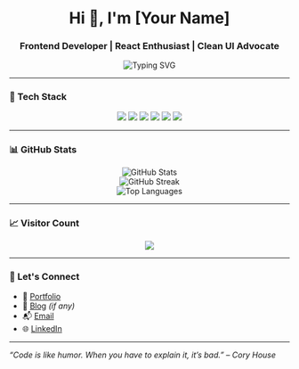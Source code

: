<h1 align="center">Hi 👋, I'm [Your Name]</h1>
<h3 align="center">Frontend Developer | React Enthusiast | Clean UI Advocate</h3>

<p align="center">
  <img src="https://readme-typing-svg.herokuapp.com?font=Fira+Code&size=22&pause=1000&center=true&vCenter=true&width=435&lines=Building+beautiful+UIs+with+React;TypeScript+%7C+Tailwind+%7C+Firebase;Clean%2C+Reusable%2C+Scalable+Code;Lifelong+Learner+%F0%9F%93%9A" alt="Typing SVG" />
</p>

---

### 🚀 Tech Stack

<div align="center">
  <img src="https://img.shields.io/badge/React-20232A?style=for-the-badge&logo=react&logoColor=61DAFB" />
  <img src="https://img.shields.io/badge/TypeScript-3178C6?style=for-the-badge&logo=typescript&logoColor=white" />
  <img src="https://img.shields.io/badge/Tailwind_CSS-38B2AC?style=for-the-badge&logo=tailwind-css&logoColor=white" />
  <img src="https://img.shields.io/badge/Git-F05032?style=for-the-badge&logo=git&logoColor=white" />
  <img src="https://img.shields.io/badge/GitHub-181717?style=for-the-badge&logo=github&logoColor=white" />
  <img src="https://img.shields.io/badge/Bitbucket-0052CC?style=for-the-badge&logo=bitbucket&logoColor=white" />
</div>

---

### 📊 GitHub Stats

<p align="center">
  <img src="https://github-readme-stats.vercel.app/api?username=your-github-username&show_icons=true&theme=radical" alt="GitHub Stats" />
  <br />
  <img src="https://streak-stats.demolab.com?user=your-github-username&theme=tokyonight" alt="GitHub Streak" />
  <br />
  <img src="https://github-readme-stats.vercel.app/api/top-langs/?username=your-github-username&layout=compact&theme=radical" alt="Top Languages" />
</p>

---

### 📈 Visitor Count

<p align="center">
  <img src="https://profile-counter.glitch.me/your-github-username/count.svg" />
</p>

---

### 🔗 Let's Connect

- 💼 [Portfolio](https://yourportfolio.com)
- 🧠 [Blog](https://yourblog.com) *(if any)*
- 📬 [Email](mailto:youremail@example.com)
- 🌐 [LinkedIn](https://linkedin.com/in/yourusername)

---

_“Code is like humor. When you have to explain it, it’s bad.” – Cory House_
